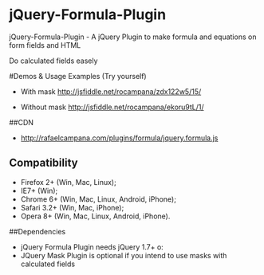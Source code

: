 # jQuery-Formula-Plugin
jQuery-Formula-Plugin - A jQuery Plugin to make formula and equations on form fields and HTML 

Do calculated fields easely


#Demos & Usage Examples (Try yourself)

* With mask
http://jsfiddle.net/rocampana/zdx122w5/15/


* Without mask
http://jsfiddle.net/rocampana/ekoru9tL/1/

##CDN

* http://rafaelcampana.com/plugins/formula/jquery.formula.js

## Compatibility


 * Firefox 2+ (Win, Mac, Linux);
 * IE7+ (Win);
 * Chrome 6+ (Win, Mac, Linux, Android, iPhone);
 * Safari 3.2+ (Win, Mac, iPhone);
 * Opera 8+ (Win, Mac, Linux, Android, iPhone).

##Dependencies
* jQuery Formula Plugin needs jQuery 1.7+ o:
* JQuery Mask Plugin is optional if you intend to use masks with calculated fields
